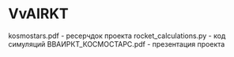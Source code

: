 # VvAIRKT
kosmostars.pdf - ресерчдок проекта 
rocket_calculations.py - код симуляций 
ВВАИРКТ_КОСМОСТАРС.pdf - презентация проекта  
